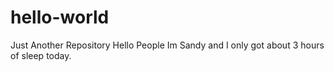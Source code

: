 # hello-world
Just Another Repository
Hello People
Im Sandy and I only got about 3 hours of sleep today.
